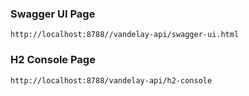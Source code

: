 ### Swagger UI Page
`http://localhost:8788//vandelay-api/swagger-ui.html`

### H2 Console Page
`http://localhost:8788/vandelay-api/h2-console`